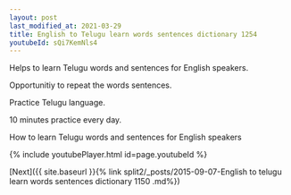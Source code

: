 ```yaml
---
layout: post
last_modified_at: 2021-03-29
title: English to Telugu learn words sentences dictionary 1254 
youtubeId: sQi7KemNls4
---
```

 
 
Helps to learn Telugu words and sentences for English speakers.

Opportunitiy to repeat the words sentences. 

Practice Telugu language. 
 
10 minutes practice every day. 
 
How to learn Telugu words and sentences for English speakers 
 
{% include youtubePlayer.html id=page.youtubeId %}
 
 
[Next]({{ site.baseurl }}{% link  split2/_posts/2015-09-07-English to telugu learn words sentences dictionary 1150 .md%})
 
